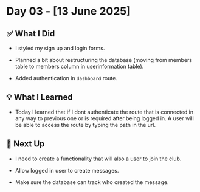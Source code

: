 # Day 03 - [13 June 2025]

## ✅ What I Did
- I styled my sign up and login forms.

- Planned a bit about restructuring the database (moving from members table to members column in userinformation table).

- Added authentication in `dashboard` route.

## 💡 What I Learned
- Today I learned that if I dont authenticate the route that is connected in any way to previous one or is required after being logged in. A user will be able to access the route by typing the path in the url.

## 🔧 Next Up
- I need to create a functionality that will also a user to join the club.

- Allow logged in user to create messages.

- Make sure the database can track who created the message.